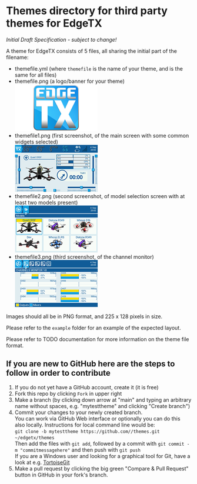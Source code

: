 # Themes directory for third party themes for EdgeTX

*Initial Draft Specification - subject to change!*

A theme for EdgeTX consists of 5 files, all sharing the initial part of the filename:
  - themefile.yml (where <code>themefile</code> is the name of your theme, and is the same for all files)
  - themefile.png (a logo/banner for your theme)</br>
    ![Example Logo](example/ETX.png)
  - themefile1.png (first screenshot, of the main screen with some common widgets selected)</br>
    ![Example Screenshot 1](example/ETX1.png)
  - themefile2.png (second screenshot, of model selection screen with at least two models present)</br>
    ![Example Screenshot 2](example/ETX2.png)
  - themefile3.png (third screenshot, of the channel monitor)</br>
    ![Example Screenshot 3](example/ETX3.png)

Images should all be in PNG format, and 225 x 128 pixels in size.

Please refer to the `example` folder for an example of the expected layout.

Please refer to TODO documentation for more information on the theme file format.

## If you are new to GitHub here are the steps to follow in order to contribute

<ol>
  <li>If you do not yet have a GitHub account, create it (it is free)</li>
  <li>Fork this repo by clicking <code>Fork</code> in upper right</li>
  <li>Make a branch (by clicking down arrow at "main" and typing an arbitrary name without spaces, e.g. "mytesttheme" and clicking "Create branch")</li>
  <li>Commit your changes to your newly created branch.
    <br>You can work via GitHub Web interface or optionally you can do this also locally. Instructions for local command line would be:
    <br><code>git clone -b mytesttheme https://github.com/<your user name in GitHub>/themes.git ~/edgetx/themes</code>
    <br>Then add the files with <code>git add</code>, followed by a commit with <code>git commit -m "commitmessagehere"</code> and then push with <code>git push</code>
  <br>If you are a Windows user and looking for a graphical tool for Git, have a look at e.g. <a href="https://tortoisegit.org/">TortoiseGit</a></li>
  <li>Make a pull request by clicking the big green "Compare & Pull Request" button in GitHub in your fork's branch.</li>
</ol>
